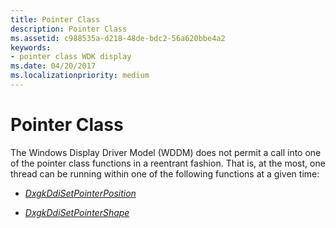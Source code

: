 ```yaml
---
title: Pointer Class
description: Pointer Class
ms.assetid: c988535a-d218-48de-bdc2-56a620bbe4a2
keywords:
- pointer class WDK display
ms.date: 04/20/2017
ms.localizationpriority: medium
---
```


# Pointer Class


The Windows Display Driver Model (WDDM) does not permit a call into one of the pointer class functions in a reentrant fashion. That is, at the most, one thread can be running within one of the following functions at a given time:

-   [*DxgkDdiSetPointerPosition*](https://docs.microsoft.com/windows-hardware/drivers/ddi/d3dkmddi/nc-d3dkmddi-dxgkddi_setpointerposition)

-   [*DxgkDdiSetPointerShape*](https://docs.microsoft.com/windows-hardware/drivers/ddi/d3dkmddi/nc-d3dkmddi-dxgkddi_setpointershape)

 

 





